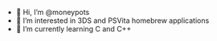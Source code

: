 - 👋 Hi, I’m @moneypots
- 👀 I’m interested in 3DS and PSVita homebrew applications
- 🌱 I’m currently learning C and C++

<!---
moneypots/moneypots is a ✨ special ✨ repository because its `README.md` (this file) appears on your GitHub profile.
You can click the Preview link to take a look at your changes.
--->

